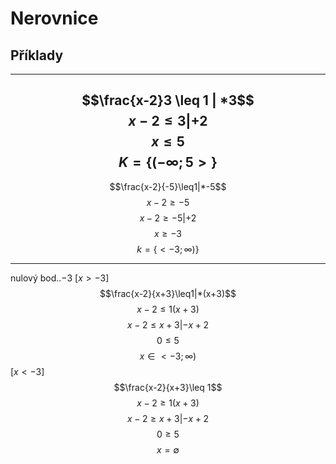 # Nerovnice

## Příklady
---
$$\frac{x-2}3 \leq 1 | *3$$
$$x-2\leq3|+2$$
$$x\leq5$$
$$K = \{(-\infty; 5>\}$$
---
$$\frac{x-2}{-5}\leq1|*-5$$
$$x-2\geq-5$$
$$x-2\geq-5|+2$$
$$x\geq-3$$
$$k=\{<-3;\infty)\}$$

---


nulový bod..$-3$
$[x\gt-3]$
$$\frac{x-2}{x+3}\leq1|*(x+3)$$
$$x-2\leq1(x+3)$$
$$x-2\leq x+3 | -x+2$$
$$0 \leq 5$$
$$x \in <-3;\infty)$$
$[x\lt-3]$
$$\frac{x-2}{x+3}\leq 1$$
$$x-2\geq1(x+3)$$
$$x-2\geq x+3 |-x+2$$
$$0\geq5$$
$$x=\emptyset$$
